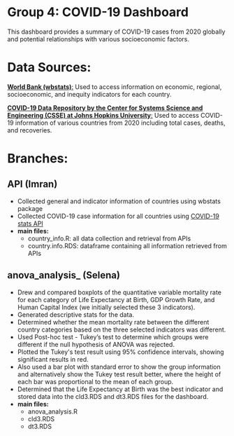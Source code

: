 # Group 4: COVID-19 Dashboard

This dashboard provides a summary of COVID-19 cases from 2020 globally and potential relationships with various socioeconomic factors. 

# Data Sources:

[**World Bank (wbstats)**:](https://datahelpdesk.worldbank.org/) Used to access information on economic, regional, socioeconomic, and inequity indicators for each country.

[**COVID-19 Data Repository by the Center for Systems Science and Engineering (CSSE) at Johns Hopkins University**:](https://github.com/CSSEGISandData/COVID-19) Used to access COVID-19 information of various countries from 2020 including total cases, deaths, and recoveries.

# Branches:

## API (Imran)
 * Collected general and indicator information of countries using wbstats package
 * Collected COVID-19 case information for all countries using [COVID-19 stats API](https://documenter.getpostman.com/view/5352730/SzYbyxR5)
 * **main files:**
   * country_info.R: all data collection and retrieval from APIs
   * country.info.RDS: dataframe containing all information retrieved from APIs

## anova_analysis_ (Selena)
 * Drew and compared boxplots of the quantitative variable mortality rate for each category of Life Expectancy at Birth, GDP Growth Rate, and Human Capital Index (we initially selected these 3 indicators).
 * Generated descriptive stats for the data.
 * Determined whether the mean mortality rate between the different country categories based on the three selected indicators was different.
 * Used Post-hoc test - Tukey’s test to determine which groups were different if the null hypothesis of ANOVA was rejected.
 * Plotted the Tukey's test result using 95% confidence intervals, showing significant results in red.
 * Also used a bar plot with standard error to show the group information and alternatively show the Tukey test result better, where the height of each bar was proportional to the mean of each group.
 * Determined that the Life Expectancy at Birth was the best indicator and stored data into the cld3.RDS and dt3.RDS files for the dashboard.
 * **main files:**
   * anova_analysis.R
   * cld3.RDS
   * dt3.RDS
   

